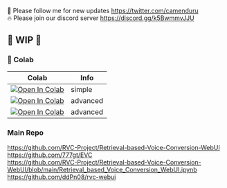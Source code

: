 🐣 Please follow me for new updates https://twitter.com/camenduru <br />
🔥 Please join our discord server https://discord.gg/k5BwmmvJJU <br />

## 🚦 WIP 🚦

### 🦒 Colab

| Colab | Info
| --- | --- |
[![Open In Colab](https://colab.research.google.com/assets/colab-badge.svg)](https://colab.research.google.com/github/camenduru/Retrieval-based-Voice-Conversion-WebUI-colab/blob/main/retrieval_based_voice_conversion_webui_colab.ipynb) | simple
[![Open In Colab](https://colab.research.google.com/assets/colab-badge.svg)](https://colab.research.google.com/github/camenduru/Retrieval-based-Voice-Conversion-WebUI-colab/blob/main/retrieval_based_voice_conversion_webui_advanced_colab.ipynb) | advanced
[![Open In Colab](https://colab.research.google.com/assets/colab-badge.svg)](https://colab.research.google.com/github/camenduru/Retrieval-based-Voice-Conversion-WebUI-colab/blob/main/rvc_webui.ipynb) | advanced

### Main Repo
https://github.com/RVC-Project/Retrieval-based-Voice-Conversion-WebUI <br />
https://github.com/777gt/EVC <br />
https://github.com/RVC-Project/Retrieval-based-Voice-Conversion-WebUI/blob/main/Retrieval_based_Voice_Conversion_WebUI.ipynb <br />
https://github.com/ddPn08/rvc-webui <br />
